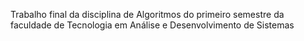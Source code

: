 Trabalho final da disciplina de Algoritmos do primeiro semestre da faculdade de Tecnologia em Análise e Desenvolvimento de Sistemas